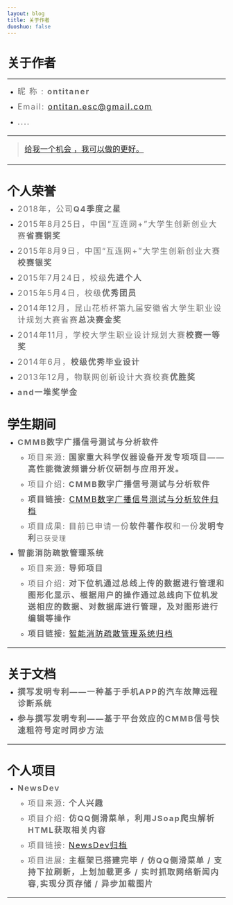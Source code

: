 ```yaml
---
layout: blog
title: 关于作者
duoshuo: false
---
```


<style>
p {
    color: #6D6D6D;
    font-size: 18px;
    line-height: 1.5;
    letter-spacing: 2px;
    margin-top: -10px;
}
hr {
	margin-top: 0;
	margin-bottom: 25px;
}
blockquote p {
    line-height: 1.8;
    letter-spacing: 0px;
}
</style>


# 关于作者

<hr id="line"/>



* 昵&nbsp;称&nbsp;: **ontitaner**  
   
* Email: <a href="mailto:ontitan.esc@gmail.com">ontitan.esc@gmail.com</a><br />

* ....  

---

> [给我一个机会 ，我可以做的更好。](/)

---

# 个人荣誉

* 2018年，公司**Q4季度之星** 

* 2015年8月25日，中国“互连网+”大学生创新创业大赛**省赛铜奖**  

* 2015年8月9日，中国“互连网+”大学生创新创业大赛**校赛银奖**  

* 2015年7月24日，校级**先进个人**  

* 2015年5月4日，校级**优秀团员**  

* 2014年12月，昆山花桥杯第九届安徽省大学生职业设计规划大赛省赛**总决赛金奖**  

* 2014年11月，学校大学生职业设计规划大赛**校赛一等奖**  

* 2014年6月，**校级优秀毕业设计**  

* 2013年12月，物联网创新设计大赛校赛**优胜奖**  

* **and一堆奖学金**  



# 学生期间

* **CMMB数字广播信号测试与分析软件**

	+ 项目来源: **国家重大科学仪器设备开发专项项目——高性能微波频谱分析仪研制与应用开发。**
	  
	+ 项目介绍: **CMMB数字广播信号测试与分析软件**  
	
	+ **项目链接:** [CMMB数字广播信号测试与分析软件归档](http://ontitaner.github.io/blog/2015/07/28/Project_CMMB.html)  
	
	+ 项目成果: 目前已申请一份**软件著作权**和一份**发明专利**```已获受理```  

* **智能消防疏散管理系统**  

	+ 项目来源: **导师项目**  
	
	+ 项目介绍: **对下位机通过总线上传的数据进行管理和图形化显示、根据用户的操作通过总线向下位机发送相应的数据、对数据库进行管理，及对图形进行编辑等操作**  
	
	+ **项目链接:** [智能消防疏散管理系统归档](http://ontitaner.github.io/blog/2015/07/27/Project_FireSystem.html)  

---

# 关于文档

* **撰写发明专利——一种基于手机APP的汽车故障远程诊断系统**  

* **参与撰写发明专利——基于平台效应的CMMB信号快速粗符号定时同步方法**  

---

# 个人项目  

* **NewsDev**

  - 项目来源: **个人兴趣**
  
  - 项目介绍: **仿QQ侧滑菜单，利用JSoap爬虫解析HTML获取相关内容**
  
  - 项目链接: [NewsDev归档](http://ontitaner.github.io/blog/2015/07/27/Project_NewsDev.html)
  
  - 项目进展: **主框架已搭建完毕 / 仿QQ侧滑菜单 / 支持下拉刷新，上划加载更多 / 实时抓取网络新闻内容,实现分页存储 / 异步加载图片**
		
---
